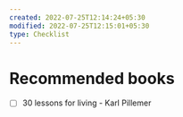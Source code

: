 ```yaml
---
created: 2022-07-25T12:14:24+05:30
modified: 2022-07-25T12:15:01+05:30
type: Checklist
---
```


# Recommended books

- [ ] 30 lessons for living - Karl Pillemer

